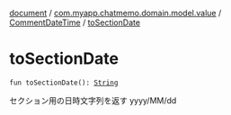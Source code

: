 [document](../../index.md) / [com.myapp.chatmemo.domain.model.value](../index.md) / [CommentDateTime](index.md) / [toSectionDate](./to-section-date.md)

# toSectionDate

`fun toSectionDate(): `[`String`](https://kotlinlang.org/api/latest/jvm/stdlib/kotlin/-string/index.html)

セクション用の日時文字列を返す
yyyy/MM/dd

